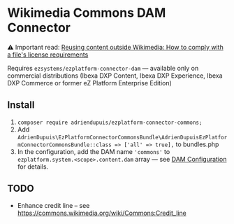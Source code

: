 # Wikimedia Commons DAM Connector

:warning: Important read: [Reusing content outside Wikimedia: How to comply with a file's license requirements](https://commons.wikimedia.org/wiki/Commons:Reusing_content_outside_Wikimedia#How_to_comply_with_a_file's_license_requirements)

Requires `ezsystems/ezplatform-connector-dam` — available only on commercial distributions (Ibexa DXP Content, Ibexa DXP Experience, Ibexa DXP Commerce or former eZ Platform Enterprise Edition)

## Install

1. `composer require adriendupuis/ezplatform-connector-commons;`
1. Add `AdrienDupuis\EzPlatformConnectorCommonsBundle\AdrienDupuisEzPlatformConnectorCommonsBundle::class => ['all' => true],` to bundles.php
1. In the configuration, add the DAM name `'commons'` to `ezplatform.system.<scope>.content.dam` array — see [DAM Configuration](https://doc.ibexa.co/en/latest/guide/config_connector/#dam-configuration) for details.

## TODO

- Enhance credit line – see https://commons.wikimedia.org/wiki/Commons:Credit_line
